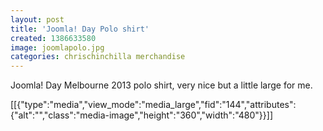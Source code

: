 ```yaml
---
layout: post
title: 'Joomla! Day Polo shirt'
created: 1386633580
image: joomlapolo.jpg
categories: chrischinchilla merchandise
---
```


Joomla! Day Melbourne 2013 polo shirt, very nice but a little large for me.

[[{"type":"media","view_mode":"media_large","fid":"144","attributes":{"alt":"","class":"media-image","height":"360","width":"480"}}]]

